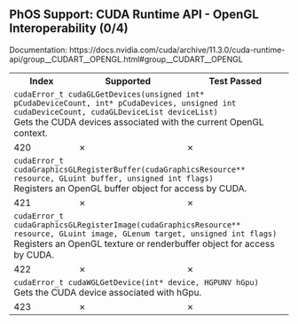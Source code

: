 <h2>PhOS Support: CUDA Runtime API - OpenGL Interoperability (0/4)</h2>

<p>
Documentation: https://docs.nvidia.com/cuda/archive/11.3.0/cuda-runtime-api/group__CUDART__OPENGL.html#group__CUDART__OPENGL

<table>
<tr>
<th>Index</th>
<th>Supported</th>
<th>Test Passed</th>
</tr>

<tr>
<td colspan=3>
<code>cudaError_t cudaGLGetDevices(unsigned int* pCudaDeviceCount, int* pCudaDevices, unsigned int cudaDeviceCount, cudaGLDeviceList deviceList)</code><br>
Gets the CUDA devices associated with the current OpenGL context.
</td>
</tr>
<tr>
<td>420</td>
<td>✗</td>
<td>✗</td>
</tr>

<tr>
<td colspan=3>
<code>cudaError_t cudaGraphicsGLRegisterBuffer(cudaGraphicsResource** resource, GLuint buffer, unsigned int flags)</code><br>
Registers an OpenGL buffer object for access by CUDA.
</td>
</tr>
<tr>
<td>421</td>
<td>✗</td>
<td>✗</td>
</tr>

<tr>
<td colspan=3>
<code>cudaError_t cudaGraphicsGLRegisterImage(cudaGraphicsResource** resource, GLuint image, GLenum target, unsigned int flags)</code><br>
Registers an OpenGL texture or renderbuffer object for access by CUDA.
</td>
</tr>
<tr>
<td>422</td>
<td>✗</td>
<td>✗</td>
</tr>

<tr>
<td colspan=3>
<code>cudaError_t cudaWGLGetDevice(int* device, HGPUNV hGpu)</code><br>
Gets the CUDA device associated with hGpu.
</td>
</tr>
<tr>
<td>423</td>
<td>✗</td>
<td>✗</td>
</tr>

</table>
